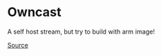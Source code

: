 # Owncast

A self host stream, but try to build with arm image!

[Source](https://github.com/owncast/owncast)
